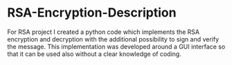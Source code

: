 # RSA-Encryption-Description
For RSA project I created a python code which implements the RSA encryption and decryption with the additional possibility to sign and verify the message. This implementation was developed around a GUI interface so that it can be used also without a clear knowledge of coding.
